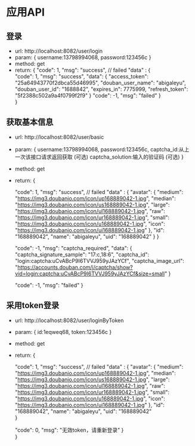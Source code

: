 
# 应用API

## 登录

- url:  http://localhost:8082/user/login
- param: {
  username:13798994068,
  password:123456c
}
- method: get
- return: {
    <!--  失败：0  成功：1 -->
    "code": 1, 
    "msg": "success", // failed
    "data" : {  
      <!-- 成功：1  -->
      "code": 1,
      "msg": "success",
      "data": {
          "access_token": "25a64943770f2dbca55d46995",
          "douban_user_name": "abigaleyu",
          "douban_user_id": "1688842",
          "expires_in": 7775999,
          "refresh_token": "5f2388c502a9a4f0799f2f9"
      }
      <!-- 失败 0 -->
      "code": -1,
      "msg": "failed"
    }  
	} 

## 获取基本信息

- url:  http://localhost:8082/user/basic
- param: {
  username:13798994068,
  password:123456c,
  captcha_id:从上一次该接口请求返回获取 (可选)
  captcha_solution:输入的验证码 (可选)
}
- method: get
- return: {
    <!-- 成功：1  --> 
    "code": 1, 
    "msg": "success", // failed
    "data" : { 
      "avatar": {
          "medium": "https://img3.doubanio.com/icon/up168889042-1.jpg",
          "median": "https://img3.doubanio.com/icon/us168889042-1.jpg",
          "large": "https://img3.doubanio.com/icon/ul168889042-1.jpg",
          "raw": "https://img3.doubanio.com/icon/ur168889042-1.jpg",
          "small": "https://img3.doubanio.com/icon/u168889042-1.jpg",
          "icon": "https://img3.doubanio.com/icon/ui168889042-1.jpg"
        },
        "id": "168889042",
        "name": "abigaleyu",
        "uid": "168889042"
      }
    } 

    <!-- 需要验证码 -1 -->
    "code": -1,
    "msg": "captcha_required",
    "data": {
      "captcha_signature_sample": "17:c,18:6",
      "captcha_id": "login:captcha:uCvABcP9I6TVVJ959yJAzYCf",
      "captcha_image_url": "https://accounts.douban.com/j/captcha/show?vid=login:captcha:uCvABcP9I6TVVJ959yJAzYCf&size=small"
    }
    
    <!-- 失败 0 -->
    "code": -1,
    "msg": "failed" 
	} 

## 采用token登录

- url:  http://localhost:8082/user/loginByToken
- param: {
  id:1eqweq68,
  token:123456c
}
- method: get
- return: {
    <!-- 成功：1  --> 
    "code": 1, 
    "msg": "success", // failed
    "data" : { 
        "avatar": {
        "medium": "https://img3.doubanio.com/icon/up168889042-1.jpg",
        "median": "https://img3.doubanio.com/icon/us168889042-1.jpg",
        "large": "https://img3.doubanio.com/icon/ul168889042-1.jpg",
        "raw": "https://img3.doubanio.com/icon/ur168889042-1.jpg",
        "small": "https://img3.doubanio.com/icon/u168889042-1.jpg",
        "icon": "https://img3.doubanio.com/icon/ui168889042-1.jpg"
      },
      "id": "168889042",
      "name": "abigaleyu",
      "uid": "168889042"   
    } 
      
    <!-- 失败 0 -->
    "code": 0,
    "msg": "无效token，请重新登录"
    }  
	} 
